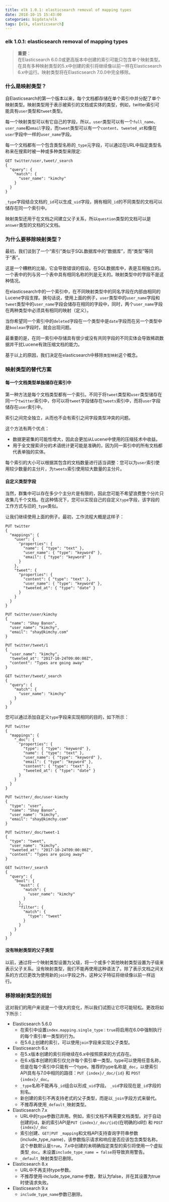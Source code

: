 ```yaml
---
title: elk 1.0.1: elasticsearch removal of mapping types
date: 2018-10-15 15:43:00
categories: bigdata/elk
tags: [elk, elasticsearch]
---
```

### elk 1.0.1: elasticsearch removal of mapping types

> **重要**：  
在Elasticsearch 6.0.0或更高版本中创建的索引可能只包含单个映射类型。在具有多种映射类型的5.x中创建的索引将继续像以前一样在Elasticsearch 6.x中运行。映射类型将在Elasticsearch 7.0.0中完全移除。

### 什么是映射类型？
自Elasticsearch的第一个版本以来，每个文档都存储在单个索引中并分配了单个映射类型。映射类型用于表示被索引的文档或实体的类型，例如，twitter索引可能具有`user`类型和`tweet`类型。  

每一个映射类型可以有它自己的字段，所以，`user`类型可以有一个`full_name`、`user_name`和`email`字段，而`tweet`类型可以有一个`content`、`tweeted_at`和像在`user`字段中一样的`user_name`字段。  

每一个文档都有一个包含类型名称的`_type`元字段，可以通过在URL中指定类型名称来在搜索时被一种或多种类型来限定:
```
GET twitter/user,tweet/_search
{
  "query": {
    "match": {
      "user_name": "kimchy"
    }
  }
}
```
`_type`字段结合文档的`_id`可以生成`_uid`字段，拥有相同`_id`的不同类型的文档可以储存在同一个索引中。

映射类型还用于在文档之间建立父子关系，所以`question`类型的文档可以是`answer`类型的文档的父文档。

### 为什么要移除映射类型？
最初，我们谈到了一个“索引”类似于SQL数据库中的“数据库”，而“类型”等同于“表”。

这是一个糟糕的比喻，它会导致错误的假设。在SQL数据库中，表是互相独立的。一个表中的列与另一个表中具有相同名称的列是无关的。映射类型中的字段不是这种情况。

在elasticsearch中的一个索引中，在不同映射类型中的同名字段在内部由相同的Lucene字段支撑。换句话说，使用上面的例子，`user`类型中的`user_name`字段和`tweet`类型中的`user_name`字段会储存在相同的字段中，同时，两个`user_name`字段在两种类型中必须具有相同的映射（定义）。

当你希望同一个索引中的`deleted`字段在一个类型中是`date`字段而在另一个类型中是`boolean`字段时，就会出现问题。

最重要的是，在同一索引中存储具有很少或没有共同字段的不同实体会导致稀疏数据并干扰Lucene有效压缩文档的能力。

基于以上的原因，我们决定在elasticsearch中移除`类型映射`这个概念。

### 映射类型的替代方案
#### 每一个文档类型单独储存在索引中
第一种方法是每个文档类型都有一个索引。不同于将`tweet`类型和`user`类型储存在同一个`twitter`索引中，你可以将`tweet`字段储存在`tweets`索引中，而将`user`字段储存在`user`索引中。

索引之间完全独立，从而也不会有索引之间字段类型冲突的问题。

这个方法有两个优点：
- 数据更密集的可能性增大，因此会更加从Lucene中使用的压缩技术中收益。
- 用于全文搜索评分的术语统计更可能是准确的，因为同一索引中的所有文档都代表单独的实体。

每个索引的大小可以根据其包含的文档数量进行适当调整：您可以为`user`索引使用较少数量的主分片，为`tweets`索引使用较大数量的主分片。

#### 自定义类型字段
当然，群集中可以存在多少个主分片是有限的，因此您可能不希望浪费整个分片只收集几千个文档。在这种情况下，您可以实现自己的自定义`type`字段，该字段的工作方式与旧的`_type`类似。

让我们继续使用上面的例子。最初，工作流程大概是这样子：
```
PUT twitter
{
  "mappings": {
    "user": {
      "properties": {
        "name": { "type": "text" },
        "user_name": { "type": "keyword" },
        "email": { "type": "keyword" }
      }
    },
    "tweet": {
      "properties": {
        "content": { "type": "text" },
        "user_name": { "type": "keyword" },
        "tweeted_at": { "type": "date" }
      }
    }
  }
}

PUT twitter/user/kimchy
{
  "name": "Shay Banon",
  "user_name": "kimchy",
  "email": "shay@kimchy.com"
}

PUT twitter/tweet/1
{
  "user_name": "kimchy",
  "tweeted_at": "2017-10-24T09:00:00Z",
  "content": "Types are going away"
}

GET twitter/tweet/_search
{
  "query": {
    "match": {
      "user_name": "kimchy"
    }
  }
}
```
您可以通过添加自定义`type`字段来实现相同的目的，如下所示：
```
PUT twitter
{
  "mappings": {
    "_doc": {
      "properties": {
        "type": { "type": "keyword" }, 
        "name": { "type": "text" },
        "user_name": { "type": "keyword" },
        "email": { "type": "keyword" },
        "content": { "type": "text" },
        "tweeted_at": { "type": "date" }
      }
    }
  }
}

PUT twitter/_doc/user-kimchy
{
  "type": "user", 
  "name": "Shay Banon",
  "user_name": "kimchy",
  "email": "shay@kimchy.com"
}

PUT twitter/_doc/tweet-1
{
  "type": "tweet", 
  "user_name": "kimchy",
  "tweeted_at": "2017-10-24T09:00:00Z",
  "content": "Types are going away"
}

GET twitter/_search
{
  "query": {
    "bool": {
      "must": {
        "match": {
          "user_name": "kimchy"
        }
      },
      "filter": {
        "match": {
          "type": "tweet" 
        }
      }
    }
  }
}
```

#### 没有映射类型的父子类型
以前，通过将一个映射类型设置为父级，将一个或多个其他映射类型设置为子级来表示父子关系。没有映射类型，我们不能再使用这种语法了。除了表示文档之间关系的方式已更改为使用新的`join`字段之外，这种父子特征将继续像以前一样运行。

### 移除映射类型的规划
这对我们的用户来说是一个很大的变化，所以我们试图让它尽可能轻松。更改将如下所示：
- Elasticsearch 5.6.0
    - 在索引中设置`index.mapping.single_type：true`将启用在6.0中强制执行的每个索引单一类型的行为。
    - 在5.6上创建的索引，可以使用`join`字段来实现父子类型。
- Elasticsearch 6.x
    - 在5.x版本创建的索引将继续在6.x中按照原来的方式存在。
    - 在6.x版本创建的索引仅允许每个索引单一类型。type可以使用任意名称，但是在每个索引中只能有一个type。推荐的type名称是`_doc`，以便索引API具有与7.0中相同的路径：`PUT {index}/_doc/{id}` 和 `POST {index}/_doc`。
    - `_type`名称不能再与`_id`组合以形成`_uid`字段。 `_uid`字段现在是`_id`字段的别名。
    - 新创建的索引不再支持老式的父子类型，而是以`_join`字段方式来替代。
    - 不推荐再使用`_default_`映射类型。
- Elasticsearch 7.x
    - URL中的`type`参数已弃用。例如，索引文档不再需要文档类型。对于自动创建的id，新的索引API是`PUT {index}/_doc/{id}`(在明确的id时) 和 `POST {index}/_doc`
    - 索引创建、`GET|PUT _mapping`和文档API支持查询字符串参数(include_type_name)，该参数指示请求和响应是否应该包含类型名称。这个参数默认是`true`。7.x中创建的未明确指定类型的索引将使用一个虚拟类型`_doc`。未设置`include_type_name = false`将导致弃用警告。
    - `_default_`映射类型已删除。
- Elasticsearch 8.x
    - URL中不再支持type参数。
    - 不推荐使用·include_type_name·参数，默认为false，并在其设置为true时使请求失败。
- Elasticsearch 9.x
    - `include_type_name`参数已删除。